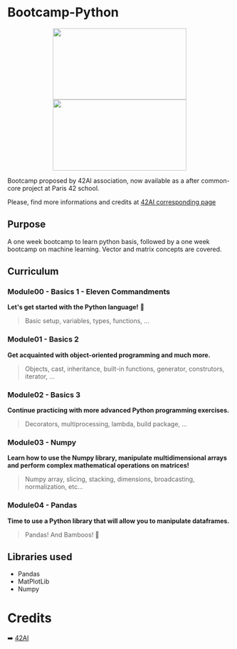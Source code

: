 # Bootcamp-Python
<p align="center">
<img width="300" height="160" src="https://user-images.githubusercontent.com/67599180/180600145-12f92de1-f618-48c9-8e75-37854954f82a.png">
<img width="300" height="160" src="https://user-images.githubusercontent.com/67599180/180652205-5f2c60d7-3d4e-4aa0-ab4a-01a28892b8e3.png">
 </p>

Bootcamp proposed by 42AI association, now available as a after common-core project at Paris 42 school.

Please, find more informations and credits at [42AI corresponding page](https://github.com/42-AI/bootcamp_python)

## Purpose
A one week bootcamp to learn python basis, followed by a one week bootcamp on machine learning.
Vector and matrix concepts are covered.

## Curriculum

### Module00 - Basics 1 - Eleven Commandments
**Let's get started with the Python language!** :snake:
> Basic setup, variables, types, functions, ...

### Module01 - Basics 2
**Get acquainted with object-oriented programming and much more.**
> Objects, cast, inheritance, built-in functions, generator, construtors, iterator, ...

### Module02 - Basics 3
**Continue practicing with more advanced Python programming exercises.**
> Decorators, multiprocessing, lambda, build package, ...

### Module03 - Numpy
**Learn how to use the Numpy library, manipulate multidimensional arrays and perform complex mathematical operations on matrices!**
> Numpy array, slicing, stacking, dimensions, broadcasting, normalization, etc...

### Module04 - Pandas
**Time to use a Python library that will allow you to manipulate dataframes.**
> Pandas! And Bamboos! :panda_face:

## Libraries used
- Pandas
- MatPlotLib
- Numpy


# Credits
   ➡️ [42AI](https://github.com/42-AI)
